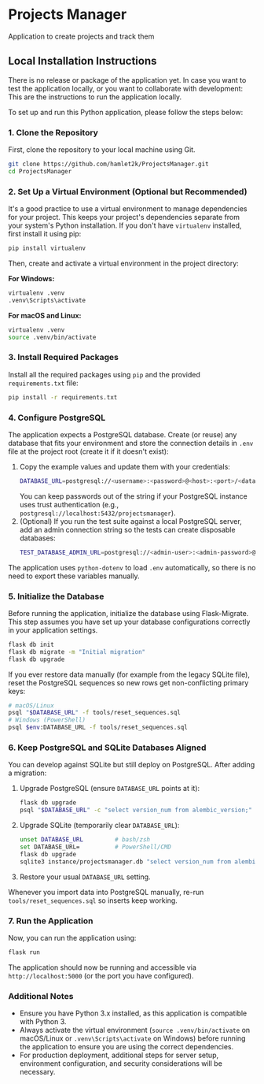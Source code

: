 # Projects Manager
Application to create projects and track them

## Local Installation Instructions

There is no release or package of the application yet.
In case you want to test the application locally, or you want to collaborate with development:
This are the instructions to run the application locally.

To set up and run this Python application, please follow the steps below:

### 1. Clone the Repository

First, clone the repository to your local machine using Git. 
```bash
git clone https://github.com/hamlet2k/ProjectsManager.git
cd ProjectsManager
```

### 2. Set Up a Virtual Environment (Optional but Recommended)

It's a good practice to use a virtual environment to manage dependencies for your project. This keeps your project's dependencies separate from your system's Python installation. If you don't have `virtualenv` installed, first install it using pip:

```bash
pip install virtualenv
```

Then, create and activate a virtual environment in the project directory:

**For Windows:**

```bash
virtualenv .venv
.venv\Scripts\activate
```

**For macOS and Linux:**
```bash
virtualenv .venv
source .venv/bin/activate
```

### 3. Install Required Packages

Install all the required packages using `pip` and the provided `requirements.txt` file:
```bash
pip install -r requirements.txt
```

### 4. Configure PostgreSQL

The application expects a PostgreSQL database. Create (or reuse) any database that
fits your environment and store the connection details in `.env` file at the project root (create it if it doesn't exist):

1. Copy the example values and update them with your credentials:
   ```bash
   DATABASE_URL=postgresql://<username>:<password>@<host>:<port>/<database>
   ```
   You can keep passwords out of the string if your PostgreSQL instance uses trust
   authentication (e.g., `postgresql://localhost:5432/projectsmanager`).
2. (Optional) If you run the test suite against a local PostgreSQL server, add an
   admin connection string so the tests can create disposable databases:
   ```bash
   TEST_DATABASE_ADMIN_URL=postgresql://<admin-user>:<admin-password>@<host>:<port>/postgres
   ```

The application uses `python-dotenv` to load `.env` automatically, so there is no
need to export these variables manually.

### 5. Initialize the Database

Before running the application, initialize the database using Flask-Migrate. This step assumes you have set up your database configurations correctly in your application settings.
```bash
flask db init
flask db migrate -m "Initial migration"
flask db upgrade
```

If you ever restore data manually (for example from the legacy SQLite file),
reset the PostgreSQL sequences so new rows get non-conflicting primary keys:
```bash
# macOS/Linux
psql "$DATABASE_URL" -f tools/reset_sequences.sql
# Windows (PowerShell)
psql $env:DATABASE_URL -f tools/reset_sequences.sql
```

### 6. Keep PostgreSQL and SQLite Databases Aligned

You can develop against SQLite but still deploy on PostgreSQL. After adding a migration:

1. Upgrade PostgreSQL (ensure `DATABASE_URL` points at it):
   ```bash
   flask db upgrade
   psql "$DATABASE_URL" -c "select version_num from alembic_version;"
   ```
2. Upgrade SQLite (temporarily clear `DATABASE_URL`):
   ```bash
   unset DATABASE_URL         # bash/zsh
   set DATABASE_URL=          # PowerShell/CMD
   flask db upgrade
   sqlite3 instance/projectsmanager.db "select version_num from alembic_version;"
   ```
3. Restore your usual `DATABASE_URL` setting.

Whenever you import data into PostgreSQL manually, re-run `tools/reset_sequences.sql`
so inserts keep working.

### 7. Run the Application

Now, you can run the application using:
```bash
flask run
```

The application should now be running and accessible via `http://localhost:5000` (or the port you have configured).

### Additional Notes

- Ensure you have Python 3.x installed, as this application is compatible with Python 3.
- Always activate the virtual environment (`source .venv/bin/activate` on macOS/Linux or `.venv\Scripts\activate` on Windows) before running the application to ensure you are using the correct dependencies.
- For production deployment, additional steps for server setup, environment configuration, and security considerations will be necessary.
